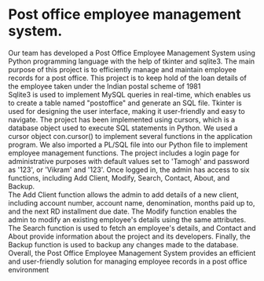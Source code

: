 # Post office employee management system.
Our team has developed a Post Office Employee Management System using
Python programming language with the help of tkinter and sqlite3. The main
purpose of this project is to efficiently manage and maintain employee records for
a post office. This project is to keep hold of the loan details of the employee taken
under the Indian postal scheme of 1981<br>
Sqlite3 is used to implement MySQL queries in real-time, which enables us to
create a table named "postoffice" and generate an SQL file. Tkinter is used for
designing the user interface, making it user-friendly and easy to navigate.
The project has been implemented using cursors, which is a database object used to
execute SQL statements in Python. We used a cursor object con.cursor() to
implement several functions in the application program. We also imported a
PL/SQL file into our Python file to implement employee management functions.
The project includes a login page for administrative purposes with default values
set to 'Tamogh' and password as '123', or 'Vikram' and '123'. Once logged in, the
admin has access to six functions, including Add Client, Modify, Search, Contact,
About, and Backup.<br>
The Add Client function allows the admin to add details of a new client, including
account number, account name, denomination, months paid up to, and the next RD
installment due date. The Modify function enables the admin to modify an existing
employee's details using the same attributes.
The Search function is used to fetch an employee's details, and Contact and About
provide information about the project and its developers. Finally, the Backup
function is used to backup any changes made to the database.
Overall, the Post Office Employee Management System provides an efficient and
user-friendly solution for managing employee records in a post office environment
